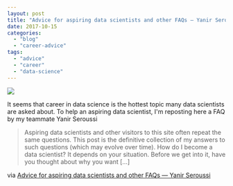 ```yaml
---
layout: post
title: "Advice for aspiring data scientists and other FAQs — Yanir Seroussi"
date: 2017-10-15
categories: 
  - "blog"
  - "career-advice"
tags: 
  - "advice"
  - "career"
  - "data-science"
---
```


[![](/assets/images/2017/10/2017-02-09-17-26-22-e1508051286986.jpg?quality=80&strip=info&w=800)](http://yanirseroussi.com/2017/10/15/advice-for-aspiring-data-scientists-and-other-faqs/)

It seems that career in data science is the hottest topic many data scientists are asked about. To help an aspiring data scientist, I'm reposting here a FAQ by my teammate Yanir Seroussi

> Aspiring data scientists and other visitors to this site often repeat the same questions. This post is the definitive collection of my answers to such questions (which may evolve over time). How do I become a data scientist? It depends on your situation. Before we get into it, have you thought about why you want \[…\]

via [Advice for aspiring data scientists and other FAQs — Yanir Seroussi](http://yanirseroussi.com/2017/10/15/advice-for-aspiring-data-scientists-and-other-faqs/)
